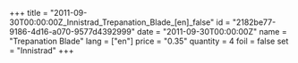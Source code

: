 +++
title = "2011-09-30T00:00:00Z_Innistrad_Trepanation_Blade_[en]_false"
id = "2182be77-9186-4d16-a070-9577d4392999"
date = "2011-09-30T00:00:00Z"
name = "Trepanation Blade"
lang = ["en"]
price = "0.35"
quantity = 4
foil = false
set = "Innistrad"
+++
